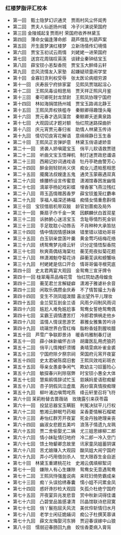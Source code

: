 ### 红楼梦脂评汇校本

- 第一回　甄士隐梦幻识通灵　贾雨村风尘怀闺秀
- 第二回　贾夫人仙逝扬州城　冷子兴演说荣国府
- 第三回 金陵城起复贾雨村 荣国府收养林黛玉
- 第四回　薄命女偏逢薄命郎　葫芦僧乱判葫芦案
- 第五回　开生面梦演红楼梦　立新场情传幻境情
- 第六回　贾宝玉初试云雨情　刘姥姥一进荣国府
- 第七回　送宫花周瑞叹英莲　谈肄业秦钟结宝玉
- 第八回　薛宝钗小恙梨香院　贾宝玉大醉绛云轩
- 第九回　恋风流情友入家塾　起嫌疑顽童闹学堂
- 第十回　金寡妇贪利权受辱　张太医论病细穷源
- 第十一回　庆寿辰宁府排家宴　见熙凤贾瑞起淫心
- 第十二回　王熙凤毒设相思局　贾天祥正照风月鉴
- 第十三回　秦可卿死封龙禁尉　王熙凤协理宁国府
- 第十四回　林如海捐馆扬州城　贾宝玉路谒北静王
- 第十五回　王熙凤弄权铁槛寺　秦鲸卿得趣馒头庵
- 第十六回　贾元春才选凤藻宫　秦鲸卿夭逝黄泉路
- 第十七回　大观园试才题对额　怡红院迷路探曲折
- 第十八回　庆元宵贾元春归省　助情人林黛玉传诗
- 第十九回　情切切良宵花解语　意绵绵静日玉生香
- 第二十回　王熙凤正言弹妒意　林黛玉俏语谑娇音
- 第二十一回　贤袭人娇嗔箴宝玉　俏平儿软语救贾琏
- 第二十二回　听曲文宝玉悟禅机　制灯迷贾政悲谶语
- 第二十三回　西厢记妙词通戏语　牡丹亭艳曲警芳心
- 第二十四回　醉金刚轻财尚义侠　痴女儿遗帕惹相思
- 第二十五回　魇魔法叔嫂逢五鬼　通灵玉蒙蔽遇双真
- 第二十六回　蜂腰桥设言传蜜意　潇湘馆春困发幽情
- 第二十七回　滴翠亭杨妃戏彩蝶　埋香冢飞燕泣残红
- 第二十八回　蒋玉菡情赠茜香罗　薛宝钗羞笼红麝串
- 第二十九回　享福人福深还祷福　痴情女情重愈斟情
- 第三十回　宝钗借扇机带双敲　龄官划蔷痴及局外
- 第三十一回　撕扇子作千金一笑　因麒麟伏白首双星
- 第三十二回　诉肺腑心迷活宝玉　含耻辱情烈死金钏
- 第三十三回　手足耽耽小动唇舌　不肖种种大承笞挞
- 第三十四回　情中情因情感妹妹　错里错以错劝哥哥
- 第三十五回　白玉钏亲尝莲叶羹　黄金莺巧结梅花络
- 第三十六回　绣鸳鸯梦兆绛云轩　识分定情悟梨香院
- 第三十七回　秋爽斋偶结海棠社　蘅芜苑夜拟菊花题
- 第三十八回　林潇湘魁夺菊花诗　薛蘅芜讽和螃蟹咏
- 第三十九回　村姥姥是信口开合　情哥哥偏寻根究底
- 第四十回　史太君两宴大观园　金鸳鸯三宣牙牌令
- 第四十一回 栊翠庵茶品梅花雪　怡红院劫遇母蝗虫
- 第四十二回　蘅芜君兰言解疑癖　潇湘子雅谑补余音
- 第四十三回　闲取乐偶攒金庆寿　不了情暂撮土为香
- 第四十四回　变生不测凤姐泼醋 喜出望外平儿理妆
- 第四十五回　金兰契互剖金兰语　风雨夕闷制风雨词
- 第四十六回　尴尬人难免尴尬事　鸳鸯女誓绝鸳鸯偶
- 第四十七回　呆霸王调情遭苦打　冷郎君惧祸走他乡
- 第四十八回　滥情人情误思游艺　慕雅女雅集苦吟诗
- 第四十九回　琉璃世界白雪红梅　脂粉香娃割腥啖膻
- 第五十回　芦雪广争联即景诗　暖香坞雅制春灯谜
- 第五十一回　薛小妹新编怀古诗　胡庸医乱用虎狼药
- 第五十二回　俏平儿情掩虾须镯　勇晴雯病补雀金裘
- 第五十三回　宁国府除夕祭宗祠　荣国府元宵开夜宴
- 第五十四回　史太君破陈腐旧套　王熙凤效戏彩斑衣
- 第五十五回　辱亲女愚妾争闲气　欺幼主刁奴蓄险心
- 第五十六回　敏探春兴利除宿弊　时宝钗小惠全大体
- 第五十七回　慧紫鹃情辞试忙玉　慈姨妈爱语慰痴颦
- 第五十八回　杏子阴假凤泣虚凰　茜纱窗真情揆痴理
- 第五十九回　柳叶渚边嗔莺咤燕　绛云轩里召将飞符
- 第六十回 茉莉粉替去蔷薇硝　玫瑰露引来茯苓霜
- 第六十一回　投鼠忌器宝玉瞒脏　判冤决狱平儿行权
- 第六十二回　憨湘云醉眠芍药裀　呆香菱情解石榴裙
- 第六十三回　寿怡红群芳开夜宴　死金丹独艳理亲丧
- 第六十四回　幽淑女悲题五美吟　浪荡子情遗九龙珮
- 第六十五回　贾二舍偷娶尤二姨　尤三姐思嫁柳二郎
- 第六十六回　情小妹耻情归地府　冷二郎一冷入空门
- 第六十七回　馈土物颦卿念故里　讯家童凤姐蓄阴谋
- 第六十八回　苦尤娘赚入大观园　酸凤姐大闹宁国府
- 第六十九回　弄小巧用借剑杀人　觉大限吞生金自逝
- 第七十回　林黛玉重建桃花社　史湘云偶填柳絮词
- 第七十一回　嫌隙人有心生嫌隙　鸳鸯女无意遇鸳鸯
- 第七十二回　王熙凤恃强羞说病　来旺妇倚势霸成亲
- 第七十三回　痴丫头误拾绣春囊　懦小姐不问累金凤
- 第七十四回　惑奸谗抄检大观园　矢孤介杜绝宁国府
- 第七十五回　开夜宴异兆发悲音　赏中秋新词得佳谶
- 第七十六回　凸碧堂品笛感凄清　凹晶馆联诗悲寂寞
- 第七十七回　俏丫鬟抱屈夭风流　美优伶斩情归水月
- 第七十八回　老学士闲征姽婳词　痴公子杜撰芙蓉诔
- 第七十九回　薛文龙悔娶河东狮　贾迎春误嫁中山狼
- 第八十回　懦弱迎春肠回九曲　姣怯香菱病入膏肓
